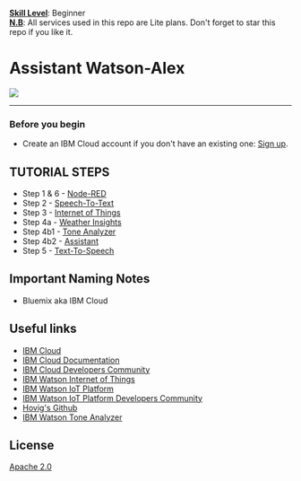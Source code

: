 
<b><u>Skill Level</u></b>: Beginner
<br><b><u>N.B</u></b>: All services used in this repo are Lite plans. Don't forget to star this repo if you like it.


# Assistant Watson-Alex

![](https://raw.githubusercontent.com/hovig/mic-sts-nlu-weather-tone-analyzer/master/img/audio-arch.png)

<hr>

### Before you begin

* Create an IBM Cloud account if you don't have an existing one: [Sign up](https://console.ng.bluemix.net/registration/?target=/catalog/%3fcategory=watson).


## TUTORIAL STEPS

* Step 1 & 6 - [Node-RED](https://github.com/hovig/mic-sts-nlu-weather-tone-analyzer/blob/master/steps/nodered.md)
* Step 2 - [Speech-To-Text](https://github.com/hovig/mic-sts-nlu-weather-tone-analyzer/blob/master/steps/stt.md)
* Step 3 - [Internet of Things](https://github.com/hovig/mic-sts-nlu-weather-tone-analyzer/blob/master/steps/iot.md)
* Step 4a - [Weather Insights](https://github.com/hovig/mic-sts-nlu-weather-tone-analyzer/blob/master/steps/weather.md)
* Step 4b1 - [Tone Analyzer](https://github.com/hovig/mic-sts-nlu-weather-tone-analyzer/blob/master/steps/tone.md)
* Step 4b2 - [Assistant](https://github.com/hovig/mic-sts-nlu-weather-tone-analyzer/blob/master/steps/conversation.md)
* Step 5 - [Text-To-Speech](https://github.com/hovig/mic-sts-nlu-weather-tone-analyzer/blob/master/steps/tts.md)


## Important Naming Notes

* Bluemix aka IBM Cloud


## Useful links

* [IBM Cloud](https://bluemix.net/)  
* [IBM Cloud Documentation](https://www.ng.bluemix.net/docs/)  
* [IBM Cloud Developers Community](http://developer.ibm.com/bluemix)  
* [IBM Watson Internet of Things](http://www.ibm.com/internet-of-things/)  
* [IBM Watson IoT Platform](http://www.ibm.com/internet-of-things/iot-solutions/watson-iot-platform/)   
* [IBM Watson IoT Platform Developers Community](https://developer.ibm.com/iotplatform/)
* [Hovig's Github](https://github.com/hovig?tab=repositories)
* [IBM Watson Tone Analyzer](https://console.bluemix.net/docs/services/tone-analyzer/index.html#tone-analyzer-endpoints)

## License
[Apache 2.0](LICENSE)
